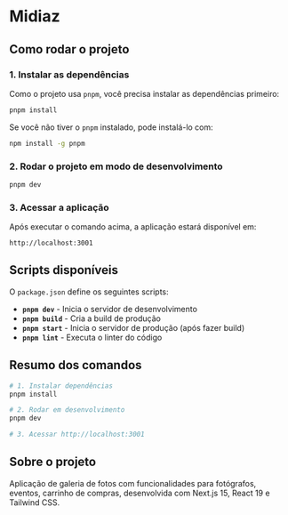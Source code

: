 # Midiaz

## Como rodar o projeto

### 1. **Instalar as dependências**
Como o projeto usa `pnpm`, você precisa instalar as dependências primeiro:

```bash
pnpm install
```

Se você não tiver o `pnpm` instalado, pode instalá-lo com:
```bash
npm install -g pnpm
```

### 2. **Rodar o projeto em modo de desenvolvimento**
```bash
pnpm dev
```

### 3. **Acessar a aplicação**
Após executar o comando acima, a aplicação estará disponível em:
```
http://localhost:3001
```

## Scripts disponíveis

O `package.json` define os seguintes scripts:

- **`pnpm dev`** - Inicia o servidor de desenvolvimento
- **`pnpm build`** - Cria a build de produção
- **`pnpm start`** - Inicia o servidor de produção (após fazer build)
- **`pnpm lint`** - Executa o linter do código

## Resumo dos comandos

```bash
# 1. Instalar dependências
pnpm install

# 2. Rodar em desenvolvimento
pnpm dev

# 3. Acessar http://localhost:3001
```

## Sobre o projeto

Aplicação de galeria de fotos com funcionalidades para fotógrafos, eventos, carrinho de compras, desenvolvida com Next.js 15, React 19 e Tailwind CSS.